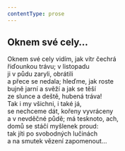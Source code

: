 ```yaml
---
contentType: prose
---
```


## Oknem své cely…

Oknem své cely vidím, jak vítr čechrá  
řiďounkou trávu; v listopadu  
ji v půdu zaryli, obrátili  
a přece se nedala; hleďme, jak roste  
bujně jarní a svěží a jak se těší  
ze slunce a deště, hubená tráva!  
Tak i my všichni, i také já,  
se nechceme dát, kořeny vyvráceny  
a v nevděčné půdě; má tesknoto, ach,  
domů se stáčí myšlenek proud:  
tak jíti po svobodných lučinách  
a na smutek vězení zapomenout…
